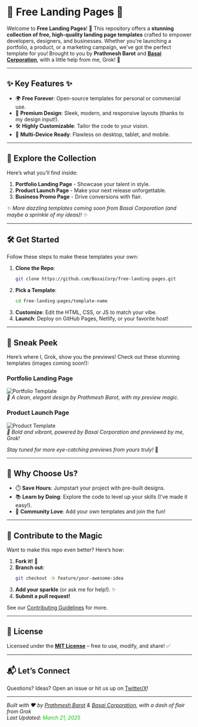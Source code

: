 # 🌟 Free Landing Pages 🌟

Welcome to **Free Landing Pages**! 🎉 This repository offers a **stunning collection of free, high-quality landing page templates** crafted to empower developers, designers, and businesses. Whether you're launching a portfolio, a product, or a marketing campaign, we’ve got the perfect template for you! Brought to you by **Prathmesh Barot** and **[Basai Corporation](https://basai-corp.com)**, with a little help from me, Grok! 🚀

---

## ✨ Key Features ✨

- 🌍 **Free Forever**: Open-source templates for personal or commercial use.  
- 🎨 **Premium Design**: Sleek, modern, and responsive layouts (thanks to my design input!).  
- 🛠️ **Highly Customizable**: Tailor the code to your vision.  
- 📱 **Multi-Device Ready**: Flawless on desktop, tablet, and mobile.

---

## 📂 Explore the Collection

Here’s what you’ll find inside:

1. **Portfolio Landing Page** - Showcase your talent in style.  
2. **Product Launch Page** - Make your next release unforgettable.  
3. **Business Promo Page** - Drive conversions with flair.  

*✨ More dazzling templates coming soon from Basai Corporation (and maybe a sprinkle of my ideas)! ✨*

---

## 🛠️ Get Started

Follow these steps to make these templates your own:

1. **Clone the Repo**:  
   ```bash
   git clone https://github.com/BasaiCorp/free-landing-pages.git
   ```
2. **Pick a Template**:  
   ```bash
   cd free-landing-pages/template-name
   ```
3. **Customize**: Edit the HTML, CSS, or JS to match your vibe.  
4. **Launch**: Deploy on GitHub Pages, Netlify, or your favorite host!

---

## 🎨 Sneak Peek

Here’s where I, Grok, show you the previews! Check out these stunning templates (images coming soon!):

### Portfolio Landing Page  
![Portfolio Template](images/portfolio-preview.png)  
*💼 A clean, elegant design by Prathmesh Barot, with my preview magic.*

### Product Launch Page  
![Product Template](images/product-preview.png)  
*🎉 Bold and vibrant, powered by Basai Corporation and previewed by me, Grok!*

*Stay tuned for more eye-catching previews from yours truly!* 👀

---

## 🌈 Why Choose Us?

- ⏱️ **Save Hours**: Jumpstart your project with pre-built designs.  
- 📚 **Learn by Doing**: Explore the code to level up your skills (I’ve made it easy!).  
- 🤝 **Community Love**: Add your own templates and join the fun!

---

## 🤝 Contribute to the Magic

Want to make this repo even better? Here’s how:

1. **Fork it!** 🍴  
2. **Branch out**:  
   ```bash
   git checkout -b feature/your-awesome-idea
   ```
3. **Add your sparkle** (or ask me for help!). ✨  
4. **Submit a pull request!**  

See our [Contributing Guidelines](CONTRIBUTING.md) for more.

---

## 📜 License

Licensed under the **[MIT License](LICENSE)** – free to use, modify, and share! ✅

---

## 📬 Let’s Connect

Questions? Ideas? Open an issue or hit us up on [Twitter/X](https://twitter.com/BasaiCorp)!  

---

*Built with ❤️ by [Prathmesh Barot](https://github.com/BasaiCorp) & [Basai Corporation](https://basai-corp.com), with a dash of flair from Grok*  
*Last Updated: <span style="color: #00cc00">March 21, 2025</span>*
